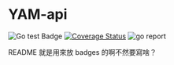 # YAM-api
![Go test Badge](https://github.com/ray1422/YAM-api/actions/workflows/go_test.yaml/badge.svg?branch=develop) [![Coverage Status](https://coveralls.io/repos/github/ray1422/YAM-api/badge.svg?branch=develop)](https://coveralls.io/github/ray1422/YAM-api?branch=develop) ![go report](https://goreportcard.com/badge/github.com/ray1422/YAM-api)

README 就是用來放 badges 的啊不然要寫啥？
